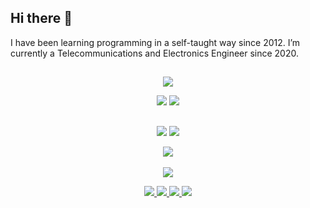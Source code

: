 ## Hi there 👋

I have been learning programming in a self-taught way since 2012. I’m currently a Telecommunications and Electronics Engineer since 2020.


## 


<div align="center" class="codeproject">
	<a href="https://www.codeproject.com/Members/sirett"><img src="https://img.shields.io/badge/CodeProject-here-orange.svg?logo=codeproject"></a>
	<p>
		<a href="https://www.codeproject.com/script/Membership/View.aspx?mid=12483808"><img src="https://img.shields.io/badge/dynamic/xml?label=Reputation&query=%2F%2Ftd%5B%40class%3D%27repscore%20theme-fore%27%5D%5B1%5D&url=https%3A%2F%2Fwww.codeproject.com%2Fmembers%2Fflair%2F12483808"></a>
		<a href="https://www.codeproject.com/Articles/sirett#Article"><img src="https://img.shields.io/badge/dynamic/xml?label=Articles&query=%2F%2Ftd%5B%40class%3D%27artcount%27%5D&url=https%3A%2F%2Fwww.codeproject.com%2Fmembers%2Fflair%2F12483808"><a/>
	</p>	
</div>

##

<p align="center">
	<a href="https://github.com/gsirettito"><img src="https://gpvc.arturio.dev/gsirettito"></a> <!--Profile views-->
	<a href="mailto:guillermosiret@gmail.com"><img src="https://img.shields.io/badge/Contact_me-here-purple.svg"></a> <!--Contact-->
</p>

<p align="center">
	<a href="#"><img src="https://github-profile-trophy.vercel.app/?username=gsirettito&no-frame=true&theme=monokai"></a><br><br> <!--Trophies-->
	<a href="#"><img src="https://github-readme-stats.vercel.app/api?username=gsirettito&hide_border=true&show_icons=true&locale=en&theme=monokai"><br></a>
</p>

<!--
**gsirettito/gsirettito** is a ✨ _special_ ✨ repository because its `README.md` (this file) appears on your GitHub profile.

Here are some ideas to get you started:

- 🔭 I’m currently working on ...
- 🌱 I’m currently learning ...
- 👯 I’m looking to collaborate on ...
- 🤔 I’m looking for help with ...
- 💬 Ask me about ...
- 📫 How to reach me: ...
- 😄 Pronouns: ...
- ⚡ Fun fact: ...
-->


<p align="center">
  <a href="https://github.com/gsirettito/gsirettito/issues">
    <img src="https://img.shields.io/github/issues/gsirettito/gsirettito"/> 
  </a>
  <a href="https://github.com/gsirettito/gsirettito/network/members">
    <img src="https://img.shields.io/github/forks/gsirettito/gsirettito"/> 
  </a>  
  <a href="https://github.com/gsirettito/gsirettito/stargazers">
    <img src="https://img.shields.io/github/stars/gsirettito/gsirettito"/> 
  </a>
    <a href="https://github.com/gsirettito/gsirettito/LICENSE">
    <img src="https://img.shields.io/github/license/gsirettito/gsirettito"/> 
  </a>
</p>
